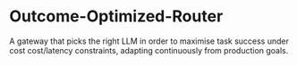 # Outcome-Optimized-Router
A gateway that picks the right LLM in order to maximise task success under cost cost/latency constraints, adapting continuously from production goals.

